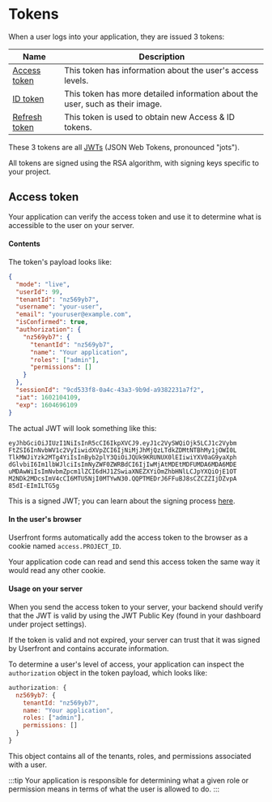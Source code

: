 # Tokens

When a user logs into your application, they are issued 3 tokens:

| Name                            | Description                                                                   |
| ------------------------------- | ----------------------------------------------------------------------------- |
| [Access token](#access-token)   | This token has information about the user's access levels.                    |
| [ID token](#id-token)           | This token has more detailed information about the user, such as their image. |
| [Refresh token](#refresh-token) | This token is used to obtain new Access & ID tokens.                          |

These 3 tokens are all [JWTs](/jwt-json-web-token.html) (JSON Web Tokens, pronounced "jots").

All tokens are signed using the RSA algorithm, with signing keys specific to your project.

## Access token

Your application can verify the access token and use it to determine what is accessible to the user on your server.

#### Contents

The token's payload looks like:

```json
{
  "mode": "live",
  "userId": 99,
  "tenantId": "nz569yb7",
  "username": "your-user",
  "email": "youruser@example.com",
  "isConfirmed": true,
  "authorization": {
    "nz569yb7": {
      "tenantId": "nz569yb7",
      "name": "Your application",
      "roles": ["admin"],
      "permissions": []
    }
  },
  "sessionId": "9cd533f8-0a4c-43a3-9b9d-a9382231a7f2",
  "iat": 1602104109,
  "exp": 1604696109
}
```

The actual JWT will look something like this:

```
eyJhbGciOiJIUzI1NiIsInR5cCI6IkpXVCJ9.eyJ1c2VySWQiOjk5LCJ1c2Vybm
FtZSI6InNvbWV1c2VyIiwidXVpZCI6IjNiMjJhMjQzLTdkZDMtNTBhMy1jOWI0L
TlkMWJiYzk2MTg4YiIsInByb2plY3QiOiJQUk9KRUNUX0lEIiwiYXV0aG9yaXph
dGlvbiI6Im1lbWJlciIsImNyZWF0ZWRBdCI6IjIwMjAtMDEtMDFUMDA6MDA6MDE
uMDAwWiIsImNvbmZpcm1lZCI6dHJ1ZSwiaXNEZXYiOmZhbHNlLCJpYXQiOjE1OT
M2NDk2MDcsImV4cCI6MTU5NjI0MTYwN30.QQPTMEDrJ6FFuBJ8sCZCZZIjDZvpA
85dI-EImILTG5g
```

This is a signed JWT; you can learn about the signing process [here](/jwt-json-web-token.html).

#### In the user's browser

Userfront forms automatically add the access token to the browser as a cookie named `access.PROJECT_ID`.

Your application code can read and send this access token the same way it would read any other cookie.

#### Usage on your server

When you send the access token to your server, your backend should verify that the JWT is valid by using the JWT Public Key (found in your dashboard under project settings).

If the token is valid and not expired, your server can trust that it was signed by Userfront and contains accurate information.

To determine a user's level of access, your application can inspect the `authorization` object in the token payload, which looks like:

```js
authorization: {
  nz569yb7: {
    tenantId: "nz569yb7",
    name: "Your application",
    roles: ["admin"],
    permissions: []
  }
}
```

This object contains all of the tenants, roles, and permissions associated with a user.

:::tip
Your application is responsible for determining what a given role or permission means in terms of what the user is allowed to do.
:::
